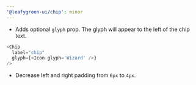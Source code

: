 ```yaml
---
'@leafygreen-ui/chip': minor
---
```


- Adds optional `glyph` prop. The glyph will appear to the left of the chip text.

```js
<Chip
  label="chip"
  glyph={<Icon glyph='Wizard' />}
/>
```
- Decrease left and right padding from `6px` to `4px`.